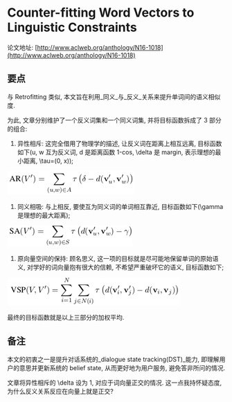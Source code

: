 # Counter-fitting Word Vectors to Linguistic Constraints

论文地址: [http://www.aclweb.org/anthology/N16-1018](http://www.aclweb.org/anthology/N16-1018)

## 要点

与 Retrofitting 类似, 本文旨在利用_同义_与_反义_关系来提升单词间的语义相似度.

为此, 文章分别维护了一个反义词集和一个同义词集, 并将目标函数拆成了 3 部分的组合:

1. 异性相斥: 这完全借用了物理学的描述, 让反义词在距离上相互远离, 目标函数如下\(u, w 互为反义词, d 是距离函数 1-cos, \delta 是 margin, 表示理想的最小距离, \tau=\(0, x\)\);

![counterfitting\_antonym\_repel.png](../../.gitbook/assets/counterfitting_antonym_repel.png)

1. 同义相吸: 与上相反, 要使互为同义词的单词相互靠近, 目标函数如下\(\gamma 是理想的最大距离\);

![counterfitting\_synonym\_attract.png](../../.gitbook/assets/counterfitting_synonym_attract.png)

1. 原向量空间的保持: 顾名思义, 这一项的目标就是尽可能地保留单词的原始语义, 对学好的词向量抱有很大的信赖, 不希望严重破坏它的语义, 目标函数如下;

![counterfitting\_vector\_space\_preservation.png](../../.gitbook/assets/counterfitting_vector_space_preservation.png)

最终的目标函数就是以上三部分的加权平均.

## 备注

本文的初衷之一是提升对话系统的_dialogue state tracking\(DST\)_能力, 即理解用户的意思并更新系统的 belief state, 从而更好地为用户服务, 避免答非所问的情况.

文章将异性相斥的 \delta 设为 1, 对应于词向量正交的情况. 这一点我持怀疑态度, 为什么反义关系反应在向量上就是正交?

